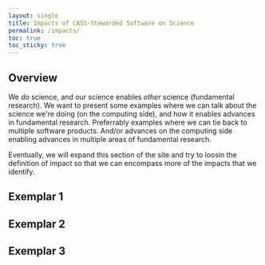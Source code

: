 ```yaml
---
layout: single
title: Impacts of CASS-Stewarded Software on Science
permalink: /impacts/
toc: true
toc_sticky: true
---
```

## Overview

We *do* science, and our science enables *other* science (fundamental research).  We want to present some examples where we can talk about the science we're doing (on the computing side), and how it enables advances in fundamental research.  Preferrably examples where we can tie back to multiple software products.  And/or advances on the computing side enabling advances in multiple areas of fundamental research.

Eventually, we will expand this section of the site and try to loosin the definition of impact so that we can encompass more of the impacts that we identify.

## Exemplar 1

## Exemplar 2

## Exemplar 3

